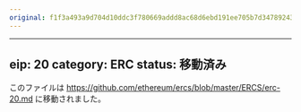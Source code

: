 ```yaml
---
original: f1f3a493a9d704d10ddc3f780669addd8ac68d6ebd191ee705b7d34789243d1f
---
```


---
eip: 20
category: ERC
status: 移動済み
---

このファイルは https://github.com/ethereum/ercs/blob/master/ERCS/erc-20.md に移動されました。